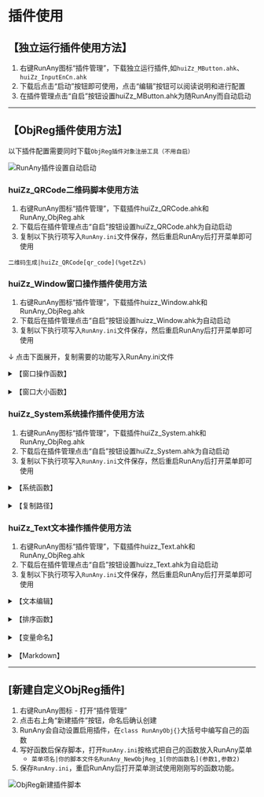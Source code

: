 # 插件使用

## 【独立运行插件使用方法】
1. 右键RunAny图标“插件管理”，下载独立运行插件,如`huiZz_MButton.ahk`、`huiZz_InputEnCn.ahk`  
2. 下载后点击“启动”按钮即可使用，点击“编辑”按钮可以阅读说明和进行配置  
3. 在插件管理点击“自启”按钮设置huiZz_MButton.ahk为随RunAny而自动启动  

---

## 【ObjReg插件使用方法】
以下插件配置需要同时下载`ObjReg插件对象注册工具（不用自启）`

![RunAny插件设置自动启动](/assets/images/RunAny插件设置自动启动.png)

### huiZz_QRCode二维码脚本使用方法
1. 右键RunAny图标“插件管理”，下载插件huiZz_QRCode.ahk和RunAny_ObjReg.ahk  
2. 下载后在插件管理点击“自启”按钮设置huiZz_QRCode.ahk为自动启动  
3. 复制以下执行项写入`RunAny.ini`文件保存，然后重启RunAny后打开菜单即可使用  

```autohotkey
二维码生成|huiZz_QRCode[qr_code](%getZz%)
```


### huiZz_Window窗口操作插件使用方法
1. 右键RunAny图标“插件管理”，下载插件huizz_Window.ahk和RunAny_ObjReg.ahk  
2. 下载后在插件管理点击“自启”按钮设置huizz_Window.ahk为自动启动  
3. 复制以下执行项写入`RunAny.ini`文件保存，然后重启RunAny后打开菜单即可使用  

↓ 点击下面展开，复制需要的功能写入RunAny.ini文件
<details>
<summary>【窗口操作函数】</summary>

```autohotkey
-窗口操作函数
	;外接ahk脚本名[函数名](函数传参数，可以无参)
	窗口置顶|huiZz_Window[win_top_zz](1)
	窗口取消置顶|huiZz_Window[win_top_zz](0)
	窗口置顶时透明|huiZz_Window[win_transparent_top_zz]()
	--
```
<PRE>
	;使用左Win键搭配鼠标滚轮的使用方式
	窗口透明化&#9LWin & WheelDown|huiZz_Window[win_transparency_zz](1,20)
	窗口不透明&#9LWin & WheelUp|huiZz_Window[win_transparency_zz](0,20)
	--
</PRE>
```autohotkey
	当前窗口目录|huiZz_Window[win_folder_zz](%"Totalcmd64.exe"%, /O /S)
	当前窗口关闭|huiZz_Window[win_close_zz]()
	当前窗口进程结束|huiZz_Window[win_kill_zz]()
	当前窗口进程PID结束|huiZz_Window[win_kill_pid_zz]()
	||
```
<PRE>
	;使用左Win键搭配鼠标右键
	窗口屏幕居中&#9LWin & RButton|huiZz_Window[win_center_zz]()
</PRE>
```autohotkey
	;窗口移至边角置顶观影[win_movie_zz](mode=1,x=0,y=0,title=0)
	;参数说明：
	;mode：1-左上,2-右上,3-左下,4-右下
	;x：正数向左偏移像素，负数向右偏移像素
	;y：正数向下偏移像素，负数向上偏移像素
	;title：0-显示标题栏，1-隐藏标题栏
	;w：改变窗口宽度
	;h：改变窗口高度
	窗口屏幕左上角|huiZz_Window[win_movie_zz](1,-10)
	窗口屏幕右上角|huiZz_Window[win_movie_zz](2,10)
	窗口屏幕左下角|huiZz_Window[win_movie_zz](3,-10,10)
	窗口屏幕右下角|huiZz_Window[win_movie_zz](4,10,10)
	--
	窗口屏幕左上角30%|huiZz_Window[win_movie_zz]%(1,-10,0,0,A_ScreenWidth*0.33,A_ScreenHeight*0.33)
	窗口屏幕右上角30%|huiZz_Window[win_movie_zz]%(2,10,0,0,A_ScreenWidth*0.33,A_ScreenHeight*0.33)
	窗口屏幕左下角30%|huiZz_Window[win_movie_zz]%(3,-10,10,0,A_ScreenWidth*0.33,A_ScreenHeight*0.33)
	窗口屏幕右下角30%|huiZz_Window[win_movie_zz]%(4,10,10,0,A_ScreenWidth*0.33,A_ScreenHeight*0.33)
```

</details>

<br>

<details>
<summary>【窗口大小函数】</summary>

```autohotkey
-窗口大小函数
	窗口占比0.5x0.5|huiZz_Window[win_size_zz]%(A_ScreenWidth*0.5,A_ScreenHeight*0.5)
	窗口占比0.7x0.7|huiZz_Window[win_size_zz]%(A_ScreenWidth*0.7,A_ScreenHeight*0.7)
	窗口占比0.8x0.8|huiZz_Window[win_size_zz]%(A_ScreenWidth*0.8,A_ScreenHeight*0.8)
	窗口占比0.8x0.9|huiZz_Window[win_size_zz]%(A_ScreenWidth*0.8,A_ScreenHeight*0.95)
	窗口上半屏|huiZz_Window[win_move_size_zz]%(0,0,A_ScreenWidth,A_ScreenHeight*0.5)
	窗口下半屏|huiZz_Window[win_move_size_zz]%(0,A_ScreenHeight*0.5,A_ScreenWidth,A_ScreenHeight*0.5)
	窗口左半屏|huiZz_Window[win_move_size_zz]%(0,0,A_ScreenWidth*0.5,A_ScreenHeight)
	窗口右半屏|huiZz_Window[win_move_size_zz]%(A_ScreenWidth*0.5,0,A_ScreenWidth*0.5,A_ScreenHeight)
	--
	窗口最大化去标题栏|huiZz_Window[win_max_zz]()
	窗口最大化多显示器|huiZz_Window[win_max_max]()
	--
	窗口自定义大小和坐标|huiZz_Window[win_move_size_zz](0,0,960,540)
	||
	;宽屏分辨率比例：16:9
	窗口320x180|huiZz_Window[win_size_zz](320,180)
	窗口640x360|huiZz_Window[win_size_zz](640,360)
	窗口960x540|huiZz_Window[win_size_zz](960,540)
	窗口1280x720|huiZz_Window[win_size_zz](1280,720)
	窗口1366x768|huiZz_Window[win_size_zz](1366,768)
	窗口1600x900|huiZz_Window[win_size_zz](1600,900)
	窗口1920x1080|huiZz_Window[win_size_zz](1920,1080)
	窗口2240x1260|huiZz_Window[win_size_zz](2240,1260)
	窗口2560x1440|huiZz_Window[win_size_zz](2560,1440)
	窗口2880x1620|huiZz_Window[win_size_zz](2880,1620)
	窗口3200x1800|huiZz_Window[win_size_zz](3200,1800)
	窗口3520x1980|huiZz_Window[win_size_zz](3520,1980)
	窗口3840x2160|huiZz_Window[win_size_zz](3840,2160)
	||
	;大宽屏分辨率比例：16:10
	窗口320x200|huiZz_Window[win_size_zz](320,200)
	窗口640x400|huiZz_Window[win_size_zz](640,400)
	窗口720x450|huiZz_Window[win_size_zz](720,450)
	窗口960x600|huiZz_Window[win_size_zz](960,600)
	窗口1280x800|huiZz_Window[win_size_zz](1280,800)
	窗口1440x900|huiZz_Window[win_size_zz](1440,900)
	窗口1680x1050|huiZz_Window[win_size_zz](1680,1050)
	窗口1920x1200|huiZz_Window[win_size_zz](1920,1200)
	窗口2240x1400|huiZz_Window[win_size_zz](2240,1400)
	窗口2560x1600|huiZz_Window[win_size_zz](2560,1600)
	窗口3200x2000|huiZz_Window[win_size_zz](3200,2000)
	--
	;带鱼屏分辨率比例：21:9
	窗口2560x1080|huiZz_Window[win_size_zz](2560,1080)
	窗口3440x1440|huiZz_Window[win_size_zz](3440,1440)
	||
	;分辨率比例：4:3
	窗口320x240|huiZz_Window[win_size_zz](320,240)
	窗口640x480|huiZz_Window[win_size_zz](640,480)
	窗口800x600|huiZz_Window[win_size_zz](800,600)
	窗口960x720|huiZz_Window[win_size_zz](960,720)
	窗口1024x768|huiZz_Window[win_size_zz](1024,768)
	窗口1280x960|huiZz_Window[win_size_zz](1280,960)
	窗口1400x1050|huiZz_Window[win_size_zz](1400,1050)
	窗口1600x1200|huiZz_Window[win_size_zz](1600,1200)
	窗口1920x1440|huiZz_Window[win_size_zz](1920,1440)
	窗口2048x1536|huiZz_Window[win_size_zz](2048,1536)
	窗口3200x2400|huiZz_Window[win_size_zz](3200,2400)
```

</details>

### huiZz_System系统操作插件使用方法
1. 右键RunAny图标“插件管理”，下载插件huiZz_System.ahk和RunAny_ObjReg.ahk  
2. 下载后在插件管理点击“自启”按钮设置huiZz_System.ahk为自动启动  
3. 复制以下执行项写入`RunAny.ini`文件保存，然后重启RunAny后打开菜单即可使用  

<details>
<summary>【系统函数】</summary>

<PRE>
;使用左Alt键搭配鼠标滚轮的使用调节音量
系统音量增加&#9LAlt & WheelUp|huiZz_System[system_sound_volume](1,10)
系统音量减少&#9LAlt & WheelDown|huiZz_System[system_sound_volume](0,10)
系统静音|huiZz_System[system_sound_volume](2,0)
系统音量50|huiZz_System[system_sound_volume](2,50)
</PRE>

```autohotkey

-系统函数|public
	;[获取本地IP][system_ip_zz](output=0)
	;参数说明：output：1-输出IP；0-显示IP并复制到剪贴板
	ip地址|huiZz_System[system_ip_zz]()

	;[定位注册表路径][system_regedit_zz](getZz:="")
	;参数说明：getZz：选中的文本内容
	注册表定位|huiZz_System[system_regedit_zz](%getZz%)

	;[ping选中地址][system_ping_zz](getZz:="")
	;参数说明：getZz：选中的文本内容
	ping|huiZz_System[system_ping_zz](%getZz%)

	;[重启桌面]
	重启桌面|huiZz_System[system_explorer_zz]()
	--
	;[显示系统隐藏文件][system_hidefile_zz](hide=0,sys=0,ext=0,refresh=1)
	;参数说明：
	;hide：0-隐藏文件；1-显示隐藏文件
	;sys：0-隐藏系统文件；1-显示系统文件
	;ext：1-隐藏文件后缀；0-显示文件后缀
	;refresh：1-自动刷新生效；0-手动刷新
	显示隐藏文件|huiZz_System[system_hidefile_zz](1,0,0)
	显示所有文件|huiZz_System[system_hidefile_zz](1,1,0)
	隐藏所有文件|huiZz_System[system_hidefile_zz](0,0,0)
	隐藏文件后缀|huiZz_System[system_hidefile_zz](0,0,1)
```

</details>

<br>

<details>
<summary>【复制路径】</summary>

```autohotkey
-文件操作
	管理员运行|huiZz_System[system_runas_zz](%getZz%)
	批量运行|huiZz_BatchRun[batch_run](%getZz%)
	多软件打开|huiZz_BatchRun[multi_open](%getZz%,"notepad.exe","wordpad.exe")
	多软件无路径打开|huiZz_BatchRun[multi_open](%getZz%,%"notepad2.exe"%,%"sublime_text.exe"%)
	--复制路径|file
		;复制文件说明：path路径, name名称, dir目录, ext后缀, nameNoExt无后缀名称, drive盘符
		;复制快捷方式说明：lnkTarget指向路径, lnkDir指向目录, lnkArgs参数, lnkDesc注释, lnkIcon图标文件名, lnkIconNum图标编号, lnkRunState初始运行方式
		复制名称|huiZz_System[system_file_path_zz](%getZz%,name)
		复制路径|huiZz_System[system_file_path_zz](%getZz%,path)
		复制所在目录|huiZz_System[system_file_path_zz](%getZz%,dir)
		复制无后缀名称|huiZz_System[system_file_path_zz](%getZz%,nameNoExt)
		复制lnk指向路径|huiZz_System[system_file_path_zz](%getZz%,lnkTarget)
		复制lnk指向目录|huiZz_System[system_file_path_zz](%getZz%,lnkDir)

		;[创建目标快捷方式]  
		;参数说明：getZz：选中的文件路径  
		;target：需要发送的目标路径,默认当前目录  
		;lnk：快捷方式名,默认是选中文件名  
		创建快捷方式到桌面|huiZz_System[system_create_shortcut](%getZz%,%A_Desktop%)
```

</details>

### huiZz_Text文本操作插件使用方法
1. 右键RunAny图标“插件管理”，下载插件huizz_Text.ahk和RunAny_ObjReg.ahk  
2. 下载后在插件管理点击“自启”按钮设置huizz_Text.ahk为自动启动  
3. 复制以下执行项写入`RunAny.ini`文件保存，然后重启RunAny后打开菜单即可使用  

<details>
<summary>【文本编辑】</summary>

```autohotkey
-文本函数|text
	;[文本替换][text_replace_zz](getZz:="",searchStr:="",replaceStr:="")
	;参数说明：
	;getZz：选中的文本内容
	;searchStr：查找的文本内容
	;replaceStr：用来替换查找到的文本
	替换逗号为空格|huiZz_Text[text_replace_zz](%getZz%,`,,%A_Space%)
	替换逗号为换行|huiZz_Text[text_replace_zz](%getZz%,`,,`n)
	替换空格为换行|huiZz_Text[text_replace_zz](%getZz%, ,`n)
	替换分号为换行|huiZz_Text[text_replace_zz](%getZz%,`;,`n)
	去除空格|huiZz_Text[text_replace_zz](%getZz%,%A_Space%)
	;[文本删除重复行保留顺序]
	;参数说明：getZz：选中的文本内容
	删除重复行保留顺序|huiZz_Text[text_remove_repeat](%getZz%)
	--
	;[文本多行合并][text_merge_zz](getZz:="",splitStr:=" ")
	;参数说明：
	;getZz：选中的文本内容
	;splitStr：换行符替换的分隔文本(默认空格，逗号为特殊字符，转义写成`,)
	多行合并空格分隔|huiZz_Text[text_merge_zz](%getZz%)
	多行合并逗号分隔|huiZz_Text[text_merge_zz](%getZz%,`,)
	--
	;[选中文字编辑]text_edit_zz(getZz:="",editApp:="")
	;参数说明：getZz：选中的文本内容
	;editApp：编辑器软件
	选中文字编辑(&E)|huiZz_Text[text_edit_zz](%getZz%,%"notepad.exe"%)
	选中Sublime编辑(&S)|huiZz_Text[text_edit_zz](%getZz%,%"sublime_text.exe"%)
	;[选中文本比较剪贴板][text_compare_zz](getZz:="",compareApp:="")
	;参数说明：getZz：选中的文本内容
	;compareApp：文本对比软件
	选中文本比较剪贴板|huiZz_Text[text_compare_zz](%getZz%,%"BCompare.exe"%)
	;[便捷运行磁力链接]text_magnet_zz(getZz:="",downApp:="")
	;参数说明：getZz：选中的文本内容
	;downApp：磁链下载软件
	磁力链接|huiZz_Text[text_magnet_zz](%getZz%)
	选中内容与剪贴板互换|huiZz_Text[text_paste_zz](%getZz%)
```

</details>

<br>

<details>
<summary>【排序函数】</summary>

```autohotkey
-排序函数|text
	;[文本排序][text_sort_zz](getZz:="",options:="")
	;参数说明：
	;getZz：选中的文本内容
	;options：排序选项，详情查看(https://wyagd001.github.io/zh-cn/docs/commands/Sort.htm)
	排序不区分大小写|huiZz_Text[text_sort_zz](%getZz%)
	排序区分大小写|huiZz_Text[text_sort_zz](%getZz%,C)
	排序数字|huiZz_Text[text_sort_zz](%getZz%,N)
	排序逆向|huiZz_Text[text_sort_zz](%getZz%,R)
	排序随机|huiZz_Text[text_sort_zz](%getZz%,Random)
	排序路径最后文件名|huiZz_Text[text_sort_zz](%getZz%,\)
	--
	排序去重不区分大小写|huiZz_Text[text_sort_zz](%getZz%,U)
	排序去重区分大小写|huiZz_Text[text_sort_zz](%getZz%,U C)
	--
	排序逗号分隔|huiZz_Text[text_sort_zz](%getZz%,D`,)
	排序空格分隔|huiZz_Text[text_sort_zz](%getZz%,D )
```

</details>

<br>

<details>
<summary>【变量命名】</summary>

```autohotkey
-变量命名|text
	;[变量命名][text_var_name_zz](getZz:="",varStr:="",formatStr:="",splitStr:=" ,._-|")
	;参数说明：getZz：选中的文本内容
	;varStr：变量命名格式符号
	;formatStr：格式化选项，详情查看(https://wyagd001.github.io/zh-cn/docs/commands/Format.htm)
	;splitStr：分割用的字符，一般不用传使用默认值 ,._-|
	1骆驼命名(camelCase)|huiZz_Text[text_var_name_zz](%getZz%,,{1:L}{:T})
	2帕斯卡命名(PascalCase)|huiZz_Text[text_var_name_zz](%getZz%,,{:T})
	3下划线命名(snake_case)|huiZz_Text[text_var_name_zz](%getZz%,_,{:L})
	4横杠命名(kebab-case)|huiZz_Text[text_var_name_zz](%getZz%,-,{:L})
	5常量命名(SCREAMING_SNAKE_CASE)|huiZz_Text[text_var_name_zz](%getZz%,_,{:U})
	6包名命名(dot.case)|huiZz_Text[text_var_name_zz](%getZz%,.,{:L})
	7空格命名(camel case)|huiZz_Text[text_var_name_zz](%getZz%, ,{:L})
	8网络路径命名(dot/case)|huiZz_Text[text_var_name_zz](%getZz%,`/,{:L})
	9文件路径命名(dot\case)|huiZz_Text[text_var_name_zz](%getZz%,`\,{:L})
	--
	;[文本格式化][text_format_zz](getZz:="",formatStr:="")
	;参数说明：
	;getZz：选中的文本内容
	;formatStr：格式化选项，详情查看(https://wyagd001.github.io/zh-cn/docs/commands/Format.htm)
	转大写|huiZz_Text[text_format_zz](%getZz%,{:U})
	转小写|huiZz_Text[text_format_zz](%getZz%,{:L})
	首字母大写|huiZz_Text[text_format_zz](%getZz%,{:T})
	两位小数|huiZz_Text[text_format_zz](%getZz%,{:0.2f})
	转整数|huiZz_Text[text_format_zz](%getZz%,{:i})
	--
```

</details>

<br>

<details>
<summary>【Markdown】</summary>

```autohotkey
-Markdown	!m|text
	;[Markdown格式化][text_format_md_zz](getZz:="",formatStr:="")
	;参数说明：getZz：选中的文本内容
	;formatStr：格式化选项，详情查看(https://wyagd001.github.io/zh-cn/docs/commands/Format.htm)
	1标题#|huiZz_Text[text_format_md_zz](%getZz%,# {1})
	2标题##|huiZz_Text[text_format_md_zz](%getZz%,## {1})
	3标题###|huiZz_Text[text_format_md_zz](%getZz%,### {1})
	**加粗**|huiZz_Text[text_format_md_zz](%getZz%,**{1}**)
	*斜体*|huiZz_Text[text_format_md_zz](%getZz%,*{1}*)
	***斜体加粗***|huiZz_Text[text_format_md_zz](%getZz%,***{1}***)
	`代码行`|huiZz_Text[text_format_md_zz](%getZz%,``{1}``)
	<u>下划线</u>|huiZz_Text[text_format_md_zz](%getZz%,<u>{1}</u>)
	~~删除线~~|huiZz_Text[text_format_md_zz](%getZz%,~~{1}~~)
	--
	;[批量添加序号][text_seq_num_zz](getZz:="",seqNumStr:="",arab:=1)
	;参数说明：getZz：选中的文本内容
	;arab：0-中文数字；1-阿拉伯数字
	;seqNumStr：序号形式
	数字序号|huiZz_Text[text_seq_num_zz](%getZz%,. )
	中文序号|huiZz_Text[text_seq_num_zz](%getZz%,、,0)
	转中文数字|huiZz_Text[text_cn2_zz](%getZz%,1)
	转阿拉伯数字|huiZz_Text[text_cn2_zz](%getZz%,0)
	--
	>引用|huiZz_Text[text_format_md_zz](%getZz%,> {1})
	无序列表*|huiZz_Text[text_format_md_zz](%getZz%,* {1})
	无序列表+|huiZz_Text[text_format_md_zz](%getZz%,+ {1})
	无序列表-|huiZz_Text[text_format_md_zz](%getZz%,- {1})
	待办列表|huiZz_Text[text_format_md_zz](%getZz%,- [ ] {1})
	完成列表|huiZz_Text[text_replace_zz](%getZz%,- [ ],- [x])
```

</details>

---

## [新建自定义ObjReg插件]

1. 右键RunAny图标 - 打开“插件管理”
2. 点击右上角“新建插件”按钮，命名后确认创建
3. RunAny会自动设置启用插件，在`class RunAnyObj{}`大括号中编写自己的函数
4. 写好函数后保存脚本，打开``RunAny.ini``按格式把自己的函数放入RunAny菜单
   - `菜单项名|你的脚本文件名RunAny_NewObjReg_1[你的函数名](参数1,参数2)`
5. 保存``RunAny.ini``，重启RunAny后打开菜单测试使用刚刚写的函数功能。

![ObjReg新建插件脚本](/assets/images/ObjReg新建插件脚本.png)
